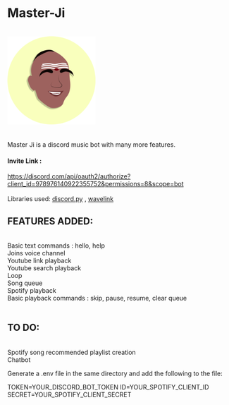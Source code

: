 
# Master-Ji 
<br /><img src="MasterJi.png" width="200"> <br />
<br /><br />Master Ji is a discord music bot with many more features. <br />
#### Invite Link : 
https://discord.com/api/oauth2/authorize?client_id=978976140922355752&permissions=8&scope=bot <br />
<br />Libraries used: 
<a href="https://discordpy.readthedocs.io/en/stable/">discord.py</a> ,
<a href="https://wavelink.readthedocs.io/en/latest/">wavelink</a>
## FEATURES ADDED: <br />
  <br />Basic text commands : hello, help <br />
  Joins voice channel <br />
  Youtube link playback <br />
  Youtube search playback <br />
  Loop <br />
  Song queue <br />
  Spotify playback <br />
  Basic playback commands : skip, pause, resume, clear queue <br /> <br />
## TO DO: <br /> 
  <br />
  Spotify song recommended playlist creation <br />
  Chatbot <br />
  
Generate a .env file in the same directory and add the following to the file: 

TOKEN=YOUR_DISCORD_BOT_TOKEN
ID=YOUR_SPOTIFY_CLIENT_ID
SECRET=YOUR_SPOTIFY_CLIENT_SECRET
